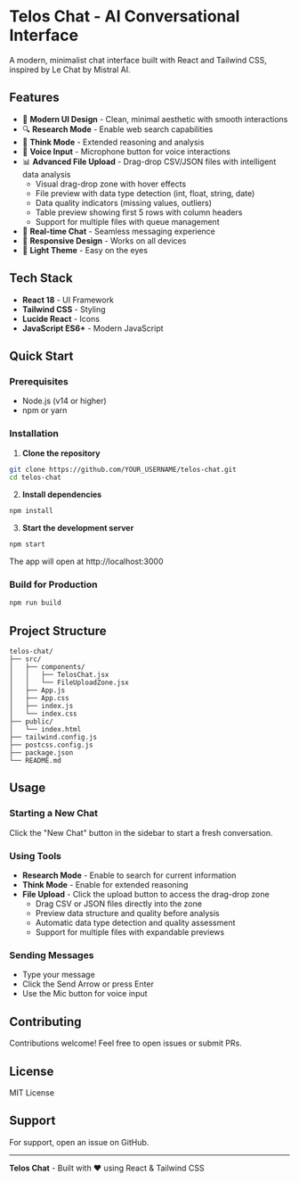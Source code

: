 # Telos Chat - AI Conversational Interface

A modern, minimalist chat interface built with React and Tailwind CSS, inspired by Le Chat by Mistral AI.

## Features

- 🎨 **Modern UI Design** - Clean, minimal aesthetic with smooth interactions
- 🔍 **Research Mode** - Enable web search capabilities
- 🧠 **Think Mode** - Extended reasoning and analysis
- 🎤 **Voice Input** - Microphone button for voice interactions
- 📊 **Advanced File Upload** - Drag-drop CSV/JSON files with intelligent data analysis
  - Visual drag-drop zone with hover effects
  - File preview with data type detection (int, float, string, date)
  - Data quality indicators (missing values, outliers)
  - Table preview showing first 5 rows with column headers
  - Support for multiple files with queue management
- 💬 **Real-time Chat** - Seamless messaging experience
- 📱 **Responsive Design** - Works on all devices
- 🌙 **Light Theme** - Easy on the eyes

## Tech Stack

- **React 18** - UI Framework
- **Tailwind CSS** - Styling
- **Lucide React** - Icons
- **JavaScript ES6+** - Modern JavaScript

## Quick Start

### Prerequisites
- Node.js (v14 or higher)
- npm or yarn

### Installation

1. **Clone the repository**
```bash
git clone https://github.com/YOUR_USERNAME/telos-chat.git
cd telos-chat
```

2. **Install dependencies**
```bash
npm install
```

3. **Start the development server**
```bash
npm start
```

The app will open at http://localhost:3000

### Build for Production
```bash
npm run build
```

## Project Structure

```
telos-chat/
├── src/
│   ├── components/
│   │   ├── TelosChat.jsx
│   │   └── FileUploadZone.jsx
│   ├── App.js
│   ├── App.css
│   ├── index.js
│   └── index.css
├── public/
│   └── index.html
├── tailwind.config.js
├── postcss.config.js
├── package.json
└── README.md
```

## Usage

### Starting a New Chat
Click the "New Chat" button in the sidebar to start a fresh conversation.

### Using Tools
- **Research Mode** - Enable to search for current information
- **Think Mode** - Enable for extended reasoning
- **File Upload** - Click the upload button to access the drag-drop zone
  - Drag CSV or JSON files directly into the zone
  - Preview data structure and quality before analysis
  - Automatic data type detection and quality assessment
  - Support for multiple files with expandable previews

### Sending Messages
- Type your message
- Click the Send Arrow or press Enter
- Use the Mic button for voice input

## Contributing

Contributions welcome! Feel free to open issues or submit PRs.

## License

MIT License

## Support

For support, open an issue on GitHub.

---

**Telos Chat** - Built with ❤️ using React & Tailwind CSS